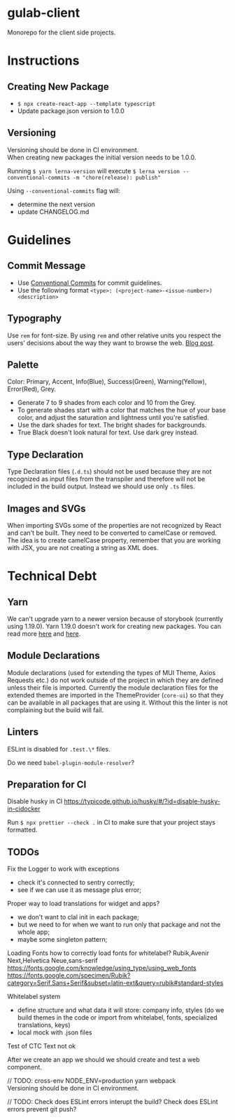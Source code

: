 # gulab-client

Monorepo for the client side projects.

# Instructions

## Creating New Package

- `$ npx create-react-app --template typescript`
- Update package.json version to 1.0.0

## Versioning

Versioning should be done in CI environment. <br />
When creating new packages the initial version needs to be 1.0.0.

Running `$ yarn lerna-version` will execute `$ lerna version --conventional-commits -m "chore(release): publish"`

Using `--conventional-commits` flag will:

- determine the next version
- update CHANGELOG.md

# Guidelines

## Commit Message

- Use [Conventional Commits](https://conventionalcommits.org) for commit guidelines.
- Use the following format `<type>: (<project-name>-<issue-number>) <description>`

## Typography

Use `rem` for font-size. By using `rem` and other relative units you respect the users’ decisions about the way they want to browse the web. [Blog post](https://www.sitepoint.com/understanding-and-using-rem-units-in-css/).

## Palette

Color: Primary, Accent, Info(Blue), Success(Green), Warning(Yellow), Error(Red), Grey.

- Generate 7 to 9 shades from each color and 10 from the Grey.
- To generate shades start with a color that matches the hue of your base color, and adjust the saturation and lightness until you're satisfied.
- Use the dark shades for text. The bright shades for backgrounds.
- True Black doesn't look natural for text. Use dark grey instead.

## Type Declaration

Type Declaration files (`.d.ts`) should not be used because they are not recognized as input files from the transpiler and therefore will not be included in the build output.
Instead we should use only `.ts` files.

## Images and SVGs

When importing SVGs some of the properties are not recognized by React and can't be built. They need to be converted to camelCase or removed. The idea is to create camelCase property, remember that you are working with JSX, you are not creating a string as XML does.

# Technical Debt

## Yarn

We can't upgrade yarn to a newer version because of storybook (currently using 1.19.0).
Yarn 1.19.0 doesn't work for creating new packages.
You can read more [here](https://github.com/yarnpkg/yarn/issues/8405) and [here](https://github.com/storybookjs/storybook/issues/14429).

## Module Declarations

Module declarations (used for extending the types of MUI Theme, Axios Requests etc.) do not work outside of the project in which they are defined unless their file is imported.
Currently the module declaration files for the extended themes are imported in the ThemeProvider (`core-ui`) so that they can be available in all packages that are using it. Without this the linter is not complaining but the build will fail.

## Linters

ESLint is disabled for `.test.\*` files.

Do we need `babel-plugin-module-resolver`?

## Preparation for CI

Disable husky in CI
https://typicode.github.io/husky/#/?id=disable-husky-in-cidocker

Run `$ npx prettier --check .` in CI to make sure that your project stays formatted.

## TODOs

Fix the Logger to work with exceptions

- check it's connected to sentry correctly;
- see if we can use it as message plus error;

Proper way to load translations for widget and apps?

- we don't want to clal init in each package;
- but we need to for when we want to run only that package and not the whole app;
- maybe some singleton pattern;

Loading Fonts
how to correctly load fonts for whitelabel?
Rubik,Avenir Next,Helvetica Neue,sans-serif
https://fonts.google.com/knowledge/using_type/using_web_fonts
https://fonts.google.com/specimen/Rubik?category=Serif,Sans+Serif&subset=latin-ext&query=rubik#standard-styles

Whitelabel system

- define structure and what data it will store: company info, styles (do we build themes in the code or import from whitelabel, fonts, specialized translations, keys)
- local mock with .json files

Test of CTC Text not ok

After we create an app we should we should create and test a web component.

// TODO: cross-env NODE_ENV=production yarn webpack <br />
Versioning should be done in CI environment.

// TODO:
Check does ESLint errors interupt the build?
Check does ESLint errors prevent git push?
